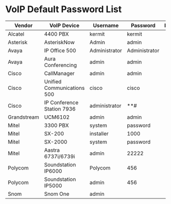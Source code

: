# VoIP Default Password List

|Vendor     |VoIP Device               |Username     |Password     |Interface |
|-----------|--------------------------|-------------|-------------|----------|
|Alcatel    |4400 PBX                  |kermit       |kermit       |          |
|Asterisk   |AsteriskNow               |Admin        |admin        |          |
|Avaya      |IP Office 500             |Administrator|Administrator|          |
|Avaya      |Aura Conferencing         |admin        |admin        |          |
|Cisco      |CallManager               |admin        |admin        |          |
|Cisco      |Unified Communications 500|cisco        |cisco        |          |
|Cisco      |IP Conference Station 7936|administrator|**#          |          |
|Grandstream|UCM6102                   |admin        |admin        |          |
|Mitel      |3300 PBX                  |system       |password     |          |
|Mitel      |SX-200                    |installer    |1000         |          |
|Mitel      |SX-2000                   |system       |password     |          |
|Mitel      |Aastra 6737i/6739i        |admin        |22222        |          | 
|Polycom    |Soundstation IP6000       |Polycom      |456          |          |
|Polycom    |Soundstation IP5000       |admin        |456          |          |
|Snom       |Snom One                  |admin        |             |          |
